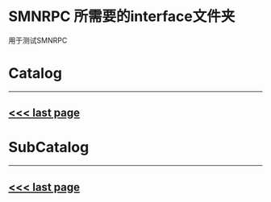 # SMNRPC 所需要的interface文件夹

用于测试SMNRPC

# Catalog
---
[<<< last page](../README.md)
---

# SubCatalog

---
[<<< last page](../README.md)
---